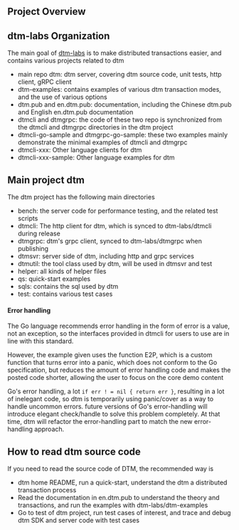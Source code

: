 ## Project Overview

## dtm-labs Organization
The main goal of [dtm-labs](https://github.com/dtm-labs) is to make distributed transactions easier, and contains various projects related to dtm
- main repo dtm: dtm server, covering dtm source code, unit tests, http client, gRPC client
- dtm-examples: contains examples of various dtm transaction modes, and the use of various options
- dtm.pub and en.dtm.pub: documentation, including the Chinese dtm.pub and English en.dtm.pub documentation
- dtmcli and dtmgrpc: the code of these two repo is synchronized from the dtmcli and dtmgrpc directories in the dtm project
- dtmcli-go-sample and dtmgrpc-go-sample: these two examples mainly demonstrate the minimal examples of dtmcli and dtmgrpc
- dtmcli-xxx: Other language clients for dtm
- dtmcli-xxx-sample: Other language examples for dtm

## Main project dtm

The dtm project has the following main directories

- bench: the server code for performance testing, and the related test scripts
- dtmcli: The http client for dtm, which is synced to dtm-labs/dtmcli during release
- dtmgrpc: dtm's grpc client, synced to dtm-labs/dtmgrpc when publishing
- dtmsvr: server side of dtm, including http and grpc services
- dtmutil: the tool class used by dtm, will be used in dtmsvr and test
- helper: all kinds of helper files
- qs: quick-start examples
- sqls: contains the sql used by dtm
- test: contains various test cases

#### Error handling
The Go language recommends error handling in the form of error is a value, not an exception, so the interfaces provided in dtmcli for users to use are in line with this standard.

However, the example given uses the function E2P, which is a custom function that turns error into a panic, which does not conform to the Go specification, but reduces the amount of error handling code and makes the posted code shorter, allowing the user to focus on the core demo content

Go's error handling, a lot `if err ! = nil { return err }`, resulting in a lot of inelegant code, so dtm is temporarily using panic/cover as a way to handle uncommon errors. future versions of Go's error-handling will introduce elegant check/handle to solve this problem completely. At that time, dtm will refactor the error-handling part to match the new error-handling approach.

## How to read dtm source code
If you need to read the source code of DTM, the recommended way is
- dtm home README, run a quick-start, understand the dtm a distributed transaction process
- Read the documentation in en.dtm.pub to understand the theory and transactions, and run the examples with dtm-labs/dtm-examples
- Go to test of dtm project, run test cases of interest, and trace and debug dtm SDK and server code with test cases
